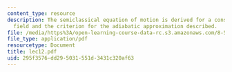 ```yaml
---
content_type: resource
description: The semiclassical equation of motion is derived for a constant electric
  field and the criterion for the adiabatic approximation described.
file: /media/https%3A/open-learning-course-data-rc.s3.amazonaws.com/8-511-theory-of-solids-i-fall-2004/295f3576dd295031551d3431c320af63_lec12.pdf
file_type: application/pdf
resourcetype: Document
title: lec12.pdf
uid: 295f3576-dd29-5031-551d-3431c320af63
---
```

